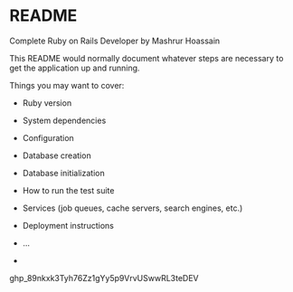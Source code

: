 # README

Complete Ruby on Rails Developer by Mashrur Hoassain

This README would normally document whatever steps are necessary to get the
application up and running.

Things you may want to cover:

* Ruby version

* System dependencies

* Configuration

* Database creation

* Database initialization

* How to run the test suite

* Services (job queues, cache servers, search engines, etc.)

* Deployment instructions

* ...
* 
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
